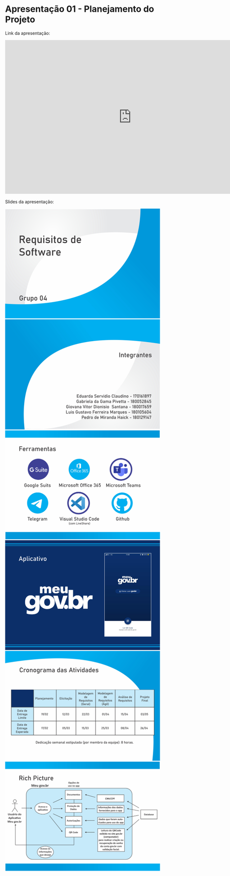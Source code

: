 # Apresentação 01 - Planejamento do Projeto

Link da apresentação:

<iframe width="820" height="500" src="https://www.youtube-nocookie.com/embed/IC_sE4dq9fA" frameborder="0"
    allow="accelerometer; autoplay; clipboard-write; encrypted-media; gyroscope; picture-in-picture"
    allowfullscreen></iframe>

Slides da apresentação:

![image 1](slides/apresentação.jpg)
![image 2](slides/apresentação_1.jpg)
![image 3](slides/apresentação_2.jpg)
![image 4](slides/apresentação_3.jpg)
![image 5](slides/apresentação_4.jpg)
![image 6](slides/apresentação_5.jpg)
